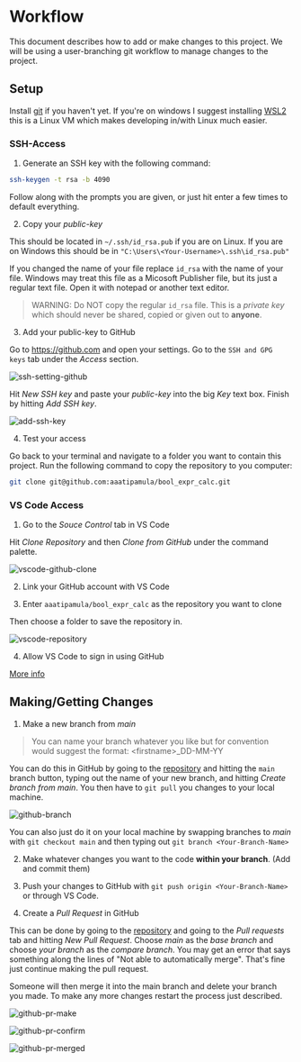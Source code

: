 # Workflow

This document describes how to add or make changes to this project. We will be using a user-branching git workflow to manage changes to the project.

## Setup

Install [git](https://git-scm.com/downloads) if you haven't yet. If you're on windows I suggest installing [WSL2](https://learn.microsoft.com/en-us/windows/wsl/install) this is a Linux VM which makes developing in/with Linux much easier.

### SSH-Access

1. Generate an SSH key with the following command:

```sh
ssh-keygen -t rsa -b 4090
```

Follow along with the prompts you are given, or just hit enter a few times to default everything.

2. Copy your *public-key*

This should be located in `~/.ssh/id_rsa.pub` if you are on Linux. If you are on Windows this should be in `"C:\Users\<Your-Username>\.ssh\id_rsa.pub"`

If you changed the name of your file replace `id_rsa` with the name of your file. Windows may treat this file as a Micosoft Publisher file, but its just a regular text file. Open it with notepad or another text editor.

> WARNING: Do NOT copy the regular `id_rsa` file. This is a *private key* which should never be shared, copied or given out to **anyone**. 

3. Add your public-key to GitHub

Go to https://github.com and open your settings. Go to the `SSH and GPG keys` tab under the *Access* section.

![ssh-setting-github](../assets/images/ssh-setting-github.png)

Hit *New SSH key* and paste your *public-key* into the big *Key* text box. Finish by hitting *Add SSH key*.

![add-ssh-key](../assets/images/add-ssh-key.png)

4. Test your access

Go back to your terminal and navigate to a folder you want to contain this project. Run the following command to copy the repository to you computer:

```sh
git clone git@github.com:aaatipamula/bool_expr_calc.git
```

### VS Code Access

1. Go to the *Souce Control* tab in VS Code

Hit *Clone Repository* and then *Clone from GitHub* under the command palette. 

![vscode-github-clone](../assets/images/vscode-github-clone.png)

2. Link your GitHub account with VS Code

3. Enter `aaatipamula/bool_expr_calc` as the repository you want to clone

Then choose a folder to save the repository in.

![vscode-repository](../assets/images/vscode-repository.png)

4. Allow VS Code to sign in using GitHub

[More info](https://code.visualstudio.com/docs/sourcecontrol/github)

## Making/Getting Changes

1. Make a new branch from *main*

> You can name your branch whatever you like but for convention would suggest the format: <firstname\>_DD-MM-YY

You can do this in GitHub by going to the [repository](https://github.com/aaatipamula/bool_expr_calc) and hitting the `main` branch button, typing out the name of your new branch, and hitting *Create branch <Your-Branch-Name> from main*. You then have to `git pull` you changes to your local machine.

![github-branch](../assets/images/github-branch.png)

You can also just do it on your local machine by swapping branches to *main* with `git checkout main` and then typing out `git branch <Your-Branch-Name>`

2. Make whatever changes you want to the code **within your branch**. (Add and commit them)

3. Push your changes to GitHub with `git push origin <Your-Branch-Name>` or through VS Code.

4. Create a *Pull Request* in GitHub

This can be done by going to the [repository](https://github.com/aaatipamula/bool_expr_calc) and going to the *Pull requests* tab and hitting *New Pull Request*. Choose *main* as the *base branch* and choose *your branch* as the *compare branch*. You may get an error that says something along the lines of "Not able to automatically merge". That's fine just continue making the pull request. 

Someone will then merge it into the main branch and delete your branch you made. To make any more changes restart the process just described.

![github-pr-make](../assets/images/github-pr-make.png)

![github-pr-confirm](../assets/images/github-pr-confirm.png)

![github-pr-merged](../assets/images/github-pr-merged.png)
